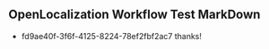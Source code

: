 ## OpenLocalization Workflow Test MarkDown
* fd9ae40f-3f6f-4125-8224-78ef2fbf2ac7 thanks!

<!--HONumber=Jul16_HO4-->


